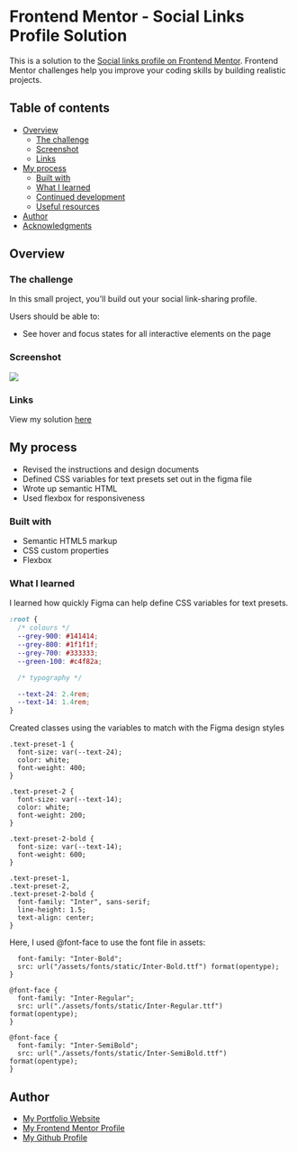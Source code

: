 # Frontend Mentor - Social Links Profile Solution

This is a solution to the [Social links profile on Frontend Mentor](https://www.frontendmentor.io/challenges/social-links-profile-UG32l9m6dQ). Frontend Mentor challenges help you improve your coding skills by building realistic projects.

## Table of contents

- [Overview](#overview)
  - [The challenge](#the-challenge)
  - [Screenshot](#screenshot)
  - [Links](#links)
- [My process](#my-process)
  - [Built with](#built-with)
  - [What I learned](#what-i-learned)
  - [Continued development](#continued-development)
  - [Useful resources](#useful-resources)
- [Author](#author)
- [Acknowledgments](#acknowledgments)

## Overview

### The challenge

In this small project, you'll build out your social link-sharing profile.

Users should be able to:

- See hover and focus states for all interactive elements on the page

### Screenshot

![](https://sel-dev-bucket.s3.us-east-1.amazonaws.com/Frontend-mentor/social-links-profile/preview.jpg)

### Links

View my solution [here](https://selinalaverydev.github.io/social-links-profile/)

## My process

- Revised the instructions and design documents
- Defined CSS variables for text presets set out in the figma file
- Wrote up semantic HTML
- Used flexbox for responsiveness

### Built with

- Semantic HTML5 markup
- CSS custom properties
- Flexbox

### What I learned

I learned how quickly Figma can help define CSS variables for text presets.

```css
:root {
  /* colours */
  --grey-900: #141414;
  --grey-800: #1f1f1f;
  --grey-700: #333333;
  --green-100: #c4f82a;

  /* typography */

  --text-24: 2.4rem;
  --text-14: 1.4rem;
}
```

Created classes using the variables to match with the Figma design styles

```classes
.text-preset-1 {
  font-size: var(--text-24);
  color: white;
  font-weight: 400;
}

.text-preset-2 {
  font-size: var(--text-14);
  color: white;
  font-weight: 200;
}

.text-preset-2-bold {
  font-size: var(--text-14);
  font-weight: 600;
}

.text-preset-1,
.text-preset-2,
.text-preset-2-bold {
  font-family: "Inter", sans-serif;
  line-height: 1.5;
  text-align: center;
}
```

Here, I used @font-face to use the font file in assets:

```@font-face {
  font-family: "Inter-Bold";
  src: url("/assets/fonts/static/Inter-Bold.ttf") format(opentype);
}

@font-face {
  font-family: "Inter-Regular";
  src: url("./assets/fonts/static/Inter-Regular.ttf") format(opentype);
}

@font-face {
  font-family: "Inter-SemiBold";
  src: url("./assets/fonts/static/Inter-SemiBold.ttf") format(opentype);
}

```

## Author

- [My Portfolio Website](https://selinalaverydev.github.io/selina-dev-portfolio/)
- [My Frontend Mentor Profile](https://www.frontendmentor.io/profile/SelinaLaveryDev)
- [My Github Profile](https://github.com/SelinaLaveryDev)
